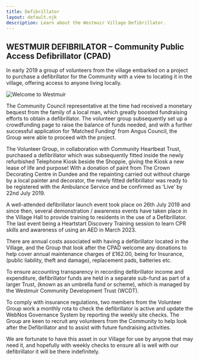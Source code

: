 ```yaml
---
title: Defibrillator
layout: default.njk
description: Learn about the Westmuir Village Defibrillator.
---
```


## WESTMUIR DEFIBRILATOR – Community Public Access Defibrillator (CPAD)

In early 2019 a group of volunteers from the village embarked on a project to
purchase a defibrillator for the Community with a view to locating it in the
village, offering access to anyone living locally.

![Welcome to Westmuir](/images/defibrillator-goes-live.jpg)

The Community Council representative at the time had received a monetary bequest from the family of a local man, which greatly boosted fundraising efforts to obtain a defibrillator. The volunteer group subsequently set up a crowdfunding page to raise the balance of funds needed, and with a further successful application for ‘Matched Funding’ from Angus Council, the Group were able to proceed with the project.

The Volunteer Group, in collaboration with Community Heartbeat Trust, purchased a defibrillator which was subsequently fitted inside the newly refurbished Telephone Kiosk beside the Shoppie, giving the Kiosk a new lease of life and purpose! With a donation of paint from The Crown Decorating Centre in Dundee and the repainting carried out without charge by a local painter and decorator, the newly fitted defibrillator was ready to be registered with the Ambulance Service and be confirmed as ‘Live’ by 22nd July 2019.

A well-attended defibrillator launch event took place on 26th July 2019 and since then, several demonstration / awareness events have taken place in the Village Hall to provide training to residents in the use of a Defibrillator. The last event being a Heartstart Discovery Training session to learn CPR skills and awareness of using an AED in March 2023.

There are annual costs associated with having a defibrillator located in the Village, and the Group that look after the CPAD welcome any donations to help cover annual maintenance charges of £162.00, being for Insurance, (public liability, theft and damage), replacement pads, batteries etc.

To ensure accounting transparency in recording defibrillator income and expenditure, defibrillator funds are held in a separate sub-fund as part of a larger Trust, (known as an umbrella fund or scheme), which is managed by the Westmuir Community Development Trust (WCDT).

To comply with insurance regulations, two members from the Volunteer Group work a monthly rota to check the defibrillator is active and update the WebNos Governance System by reporting the weekly site checks. The Group are keen to recruit any volunteers from the Community to help look after the Defibrillator and to assist with future fundraising activities.

We are fortunate to have this asset in our Village for use by anyone that may need it, and hopefully with weekly checks to ensure all is well with our defibrillator it will be there indefinitely.
